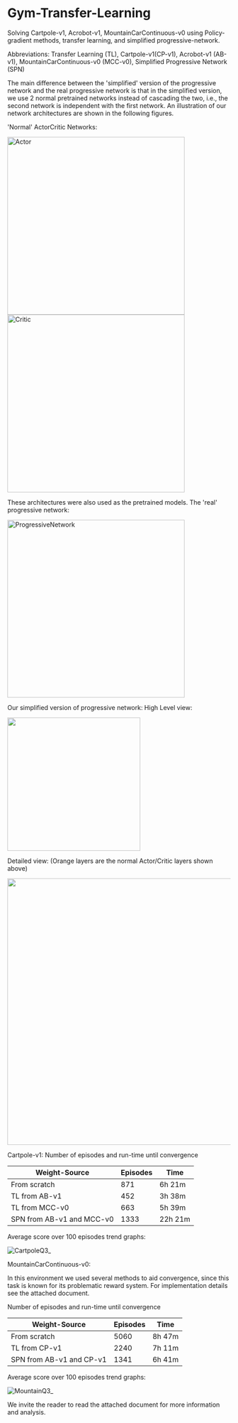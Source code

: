 # Gym-Transfer-Learning
Solving Cartpole-v1, Acrobot-v1, MountainCarContinuous-v0 using Policy-gradient methods, transfer learning, and simplified progressive-network.

Abbreviations: Transfer Learning (TL), Cartpole-v1(CP-v1), Acrobot-v1 (AB-v1), MountainCarContinuous-v0 (MCC-v0), Simplified Progressive Network (SPN)

The main difference between the 'simplified' version of the progressive network and the real progressive network is that in the simplified version, we use 2 normal pretrained networks instead of cascading the two, i.e., the second network is independent with the first network.
An illustration of our network architectures are shown in the following figures.

'Normal' ActorCritic Networks:

<img width="400" alt="Actor" src="https://user-images.githubusercontent.com/49614331/151966178-1755f587-0475-4e53-85b6-4ad53067da36.png">          <img width="400" alt="Critic" src="https://user-images.githubusercontent.com/49614331/151966191-91fa36d6-e2a4-484d-aa8a-5f6ee21b53bd.png">

These architectures were also used as the pretrained models.
The 'real' progressive network:

<img width="400" alt="ProgressiveNetwork" src="https://user-images.githubusercontent.com/49614331/151966431-c9e3591f-fb4a-483c-9085-3dc1673e45c1.png">

Our simplified version of progressive network:
High Level view:

<img width="300" src="https://user-images.githubusercontent.com/49614331/151966945-ba966693-a0b4-43a4-8f05-21483d5e354a.png"> 

Detailed view: (Orange layers are the normal Actor/Critic layers shown above)

<img width="600" src="https://user-images.githubusercontent.com/49614331/151967040-2c3f719b-6f06-46cf-9499-baacfa62cb5c.png">





Cartpole-v1:
Number of episodes and run-time until convergence 

Weight-Source| Episodes | Time
---| ---| ---
From scratch | 871 | 6h 21m
TL from AB-v1 | 452 | 3h 38m
TL from MCC-v0|663|5h 39m
SPN from AB-v1 and MCC-v0| 1333 | 22h 21m


Average score over 100 episodes trend graphs:

![CartpoleQ3_](https://user-images.githubusercontent.com/49614331/152200916-b755d5c1-8a34-41d3-bb89-1c4c35c9035e.png)



MountainCarContinuous-v0:

In this environment we used several methods to aid convergence, since this task is known for its problematic reward system. For implementation details see the attached document.

Number of episodes and run-time until convergence 

Weight-Source| Episodes | Time
---| ---| ---
From scratch | 5060 | 8h 47m
TL from CP-v1 | 2240 | 7h 11m
SPN from AB-v1 and CP-v1| 1341 | 6h 41m

Average score over 100 episodes trend graphs:

![MountainQ3_](https://user-images.githubusercontent.com/49614331/152201640-6889f62a-ae65-4509-a493-65adb596186c.png)




We invite the reader to read the attached document for more information and analysis.

